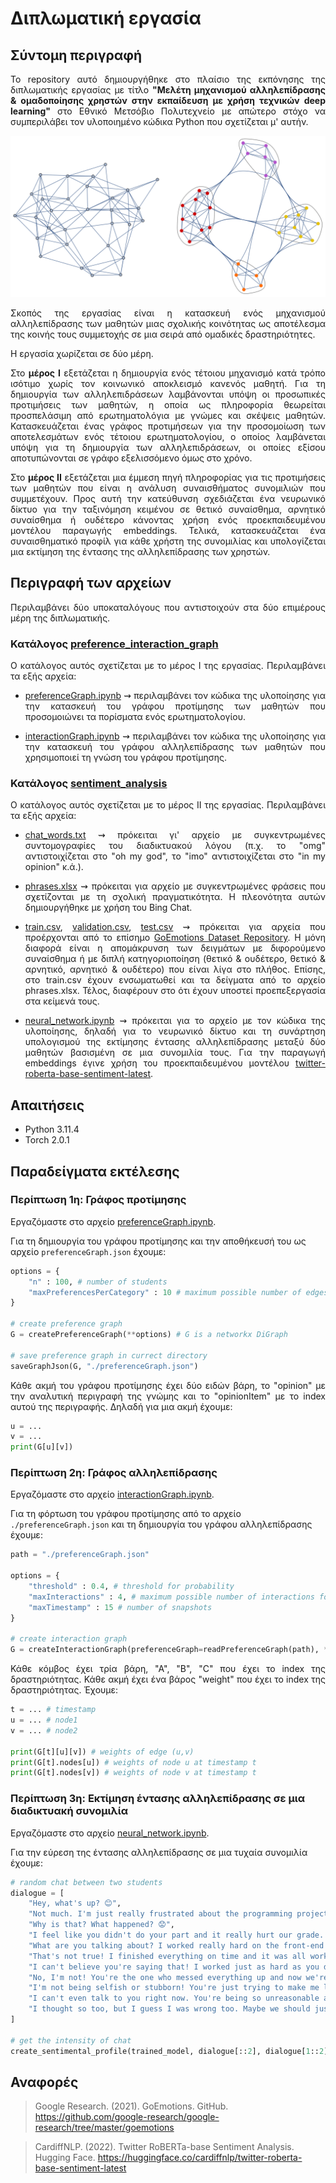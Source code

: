 # Διπλωματική εργασία
## Σύντομη περιγραφή
<p align="justify"> Το repository αυτό δημιουργήθηκε στο πλαίσιο της εκπόνησης της διπλωματικής εργασίας με τίτλο <b>"Μελέτη μηχανισμού αλληλεπίδρασης & ομαδοποίησης χρηστών στην εκπαίδευση με χρήση τεχνικών deep learning"</b> στο Εθνικό Μετσόβιο Πολυτεχνείο με απώτερο στόχο να συμπεριλάβει τον υλοποιημένο κώδικα Python που σχετίζεται μ' αυτήν.</p>

![cover.pdf](https://github.com/alexandrosst/Diploma-Thesis/blob/main/img.svg)

<p align="justify">Σκοπός της εργασίας είναι η κατασκευή ενός μηχανισμού αλληλεπίδρασης των μαθητών μιας σχολικής κοινότητας ως αποτέλεσμα της κοινής τους συμμετοχής σε μια σειρά από ομαδικές δραστηριότητες.</p>

<p align="justify">Η εργασία χωρίζεται σε δύο μέρη.</p>
<p align="justify">Στο <b>μέρος Ι</b> εξετάζεται η δημιουργία ενός τέτοιου μηχανισμό κατά τρόπο ισότιμο χωρίς τον κοινωνικό αποκλεισμό κανενός μαθητή. Για τη δημιουργία των αλληλεπιδράσεων λαμβάνονται υπόψη οι προσωπικές προτιμήσεις των μαθητών, η οποία ως πληροφορία θεωρείται προσπελάσιμη από ερωτηματολόγια με γνώμες και σκέψεις μαθητών. Κατασκευάζεται ένας γράφος προτιμήσεων για την προσομοίωση των αποτελεσμάτων ενός τέτοιου ερωτηματολογίου, ο οποίος λαμβάνεται υπόψη για τη δημιουργία των αλληλεπιδράσεων, οι οποίες εξίσου αποτυπώνονται σε γράφο εξελισσόμενο όμως στο χρόνο.</p>

<p align="justify">Στο <b>μέρος ΙΙ</b> εξετάζεται μια έμμεση πηγή πληροφορίας για τις προτιμήσεις των μαθητών που είναι η ανάλυση συναισθήματος συνομιλιών που συμμετέχουν. Προς αυτή την κατεύθυνση σχεδιάζεται ένα νευρωνικό δίκτυο για την ταξινόμηση κειμένου σε θετικό συναίσθημα, αρνητικό συναίσθημα ή ουδέτερο κάνοντας χρήση ενός προεκπαιδευμένου μοντέλου παραγωγής embeddings. Τελικά, κατασκευάζεται ένα συναισθηματικό προφίλ για κάθε χρήστη της συνομιλίας και υπολογίζεται μια εκτίμηση της έντασης της αλληλεπίδρασης των χρηστών.</p>

## Περιγραφή των αρχείων
<p align="justify">Περιλαμβάνει δύο υποκαταλόγους που αντιστοιχούν στα δύο επιμέρους μέρη της διπλωματικής.</p>

### Κατάλογος <a href=https://github.com/alexandrosst/Diploma-Thesis/tree/main/preference_interaction_graph>preference_interaction_graph</a>
<p align="justify">Ο κατάλογος αυτός σχετίζεται με το μέρος Ι της εργασίας. Περιλαμβάνει τα εξής αρχεία:</p>
<ul>
    <li><p align="justify"><a href=https://github.com/alexandrosst/Diploma-Thesis/blob/main/preference_interaction_graph/preferenceGraph.ipynb>preferenceGraph.ipynb</a> ⇝ περιλαμβάνει τον κώδικα της υλοποίησης για την κατασκευή του γράφου προτίμησης των μαθητών που προσομοιώνει τα πορίσματα ενός ερωτηματολογίου.</p></li>
    <li><p align="justify"><a href=https://github.com/alexandrosst/Diploma-Thesis/blob/main/preference_interaction_graph/interactionGraph.ipynb>interactionGraph.ipynb</a> ⇝ περιλαμβάνει τον κώδικα της υλοποίησης για την κατασκευή του γράφου αλληλεπίδρασης των μαθητών που χρησιμοποιεί τη γνώση του γράφου προτίμησης.</p></li>
</ul>

### Κατάλογος <a href=https://github.com/alexandrosst/Diploma-Thesis/tree/main/sentiment%20analysis>sentiment_analysis</a>
<p align="justify">Ο κατάλογος αυτός σχετίζεται με το μέρος ΙΙ της εργασίας. Περιλαμβάνει τα εξής αρχεία:</p>
<ul>
    <li><p align="justify"><a href=https://github.com/alexandrosst/Diploma-Thesis/blob/main/sentiment%20analysis/chat_words.txt>chat_words.txt</a> ⇝ πρόκειται γι' αρχείο με συγκεντρωμένες συντομογραφίες του διαδικτυακού λόγου (π.χ. το "omg" αντιστοιχίζεται στο "oh my god", το "imo" αντιστοιχίζεται στο "in my opinion" κ.ά.).</p></li>
    <li><p align="justify"><a href=https://github.com/alexandrosst/Diploma-Thesis/blob/main/sentiment%20analysis/phrases.xlsx>phrases.xlsx</a> ⇝ πρόκειται για αρχείο με συγκεντρωμένες φράσεις που σχετίζονται με τη σχολική πραγματικότητα. Η πλεονότητα αυτών δημιουργήθηκε με χρήση του Bing Chat.</p></li>
    <li><p align="justify"><a href=https://github.com/alexandrosst/Diploma-Thesis/blob/main/sentiment%20analysis/train.csv>train.csv</a>, <a href=https://github.com/alexandrosst/Diploma-Thesis/blob/main/sentiment%20analysis/validation.csv>validation.csv</a>, <a href=https://github.com/alexandrosst/Diploma-Thesis/blob/main/sentiment%20analysis/test.csv>test.csv</a> ⇝ πρόκειται για αρχεία που προέρχονται από το επίσημο <a href=https://github.com/google-research/google-research/tree/master/goemotions>GoEmotions Dataset Repository</a>. Η μόνη διαφορά είναι η απομάκρυνση των δειγμάτων με διφορούμενο συναίσθημα ή με διπλή κατηγοριοποίηση (θετικό & ουδέτερο, θετικό & αρνητικό, αρνητικό & ουδέτερο) που είναι λίγα στο πλήθος. Επίσης, στο train.csv έχουν ενσωματωθεί και τα δείγματα από το αρχείο phrases.xlsx. Τέλος, διαφέρουν στο ότι έχουν υποστεί προεπεξεργασία στα κείμενά τους.</p></li>
    <li><p align="justify"><a href=https://github.com/alexandrosst/Diploma-Thesis/blob/main/sentiment%20analysis/neural_network.ipynb>neural_network.ipynb</a> ⇝ πρόκειται για το αρχείο με τον κώδικα της υλοποίησης, δηλαδή για το νευρωνικό δίκτυο και τη συνάρτηση υπολογισμού της εκτίμησης έντασης αλληλεπίδρασης μεταξύ δύο μαθητών βασισμένη σε μια συνομιλία τους. Για την παραγωγή embeddings έγινε χρήση του προεκπαιδευμένου μοντέλου <a href=https://huggingface.co/cardiffnlp/twitter-roberta-base-sentiment-latest>twitter-roberta-base-sentiment-latest</a>.</p></li>
</ul>

## Aπαιτήσεις
<ul>
    <li>Python 3.11.4</li>
    <li>Torch 2.0.1</li>
</ul>

## Παραδείγματα εκτέλεσης
### Περίπτωση 1η: Γράφος προτίμησης
Εργαζόμαστε στο αρχείο <a href=https://github.com/alexandrosst/Diploma-Thesis/blob/main/preference_interaction_graph/preferenceGraph.ipynb>preferenceGraph.ipynb</a>.

Για τη δημιουργία του γράφου προτίμησης και την αποθήκευσή του ως αρχείο `preferenceGraph.json` έχουμε:

```python
options = {
    "n" : 100, # number of students
    "maxPreferencesPerCategory" : 10 # maximum possible number of edges (student's thoughts) per opinion item
}

# create preference graph
G = createPreferenceGraph(**options) # G is a networkx DiGraph

# save preference graph in currect directory
saveGraphJson(G, "./preferenceGraph.json")
```

<p align="justify">Κάθε ακμή του γράφου προτίμησης έχει δύο ειδών βάρη, το "opinion" με την αναλυτική περιγραφή της γνώμης και το "opinionItem" με το index αυτού της περιγραφής. Δηλαδή για μια ακμή έχουμε:</p>

```python
u = ...
v = ...
print(G[u][v])
```

### Περίπτωση 2η: Γράφος αλληλεπίδρασης
Εργαζόμαστε στο αρχείο <a href=https://github.com/alexandrosst/Diploma-Thesis/blob/main/preference_interaction_graph/interactionGraph.ipynb>interactionGraph.ipynb</a>.

Για τη φόρτωση του γράφου προτίμησης από το αρχείο `./preferenceGraph.json` και τη δημιουργία του γράφου αλληλεπίδρασης έχουμε:

```python
path = "./preferenceGraph.json"

options = {
    "threshold" : 0.4, # threshold for probability
    "maxInteractions" : 4, # maximum possible number of interactions for a node
    "maxTimestamp" : 15 # number of snapshots
}

# create interaction graph
G = createInteractionGraph(preferenceGraph=readPreferenceGraph(path), **options)["graph"]
```

<p align="justify">Κάθε κόμβος έχει τρία βάρη, "Α", "Β", "C" που έχει το index της δραστηριότητας. Κάθε ακμή έχει ένα βάρος "weight" που έχει το index της δραστηριότητας. Έχουμε:</p>

```python
t = ... # timestamp
u = ... # node1
v = ... # node2

print(G[t][u][v]) # weights of edge (u,v)
print(G[t].nodes[u]) # weights of node u at timestamp t
print(G[t].nodes[v]) # weights of node v at timestamp t

```

### Περίπτωση 3η: Εκτίμηση έντασης αλληλεπίδρασης σε μια διαδικτυακή συνομιλία
Εργαζόμαστε στο αρχείο <a href=https://github.com/alexandrosst/Diploma-Thesis/blob/main/sentiment%20analysis/neural_network.ipynb>neural_network.ipynb</a>.

Για την εύρεση της έντασης αλληλεπίδρασης σε μια τυχαία συνομιλία έχουμε:

```python
# random chat between two students
dialogue = [
    "Hey, what's up? 😊",
    "Not much. I'm just really frustrated about the programming project we turned in yesterday. 😔",
    "Why is that? What happened? 😟",
    "I feel like you didn't do your part and it really hurt our grade. You were supposed to work on the front-end and you barely did anything. 😞",
    "What are you talking about? I worked really hard on the front-end! You were the one who was supposed to do the back-end and you didn't even finish it!",
    "That's not true! I finished everything on time and it was all working perfectly. You were the one who was slacking off and not contributing anything. 😠🤬",
    "I can't believe you're saying that! I worked just as hard as you did and I did everything I was supposed to do. You're just trying to blame me for your own mistakes. 😠👎🏽",
    "No, I'm not! You're the one who messed everything up and now we're both going to suffer because of it. I can't believe you're being so selfish and stubborn about this. 😠",
    "I'm not being selfish or stubborn! You're just trying to make me look bad so you can feel better about yourself. It's not going to work. We both know what really happened. 🤮",
    "I can't even talk to you right now. You're being so unreasonable and unfair. I thought we were friends, but I guess I was wrong. 😔",
    "I thought so too, but I guess I was wrong too. Maybe we should just work on our own projects from now on. It's obviously not working out between us."
]

# get the intensity of chat
create_sentimental_profile(trained_model, dialogue[::2], dialogue[1::2])
```

## Αναφορές
> Google Research. (2021). GoEmotions. GitHub. https://github.com/google-research/google-research/tree/master/goemotions

> CardiffNLP. (2022). Twitter RoBERTa-base Sentiment Analysis. Hugging Face. https://huggingface.co/cardiffnlp/twitter-roberta-base-sentiment-latest